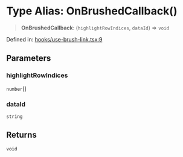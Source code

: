 # Type Alias: OnBrushedCallback()

> **OnBrushedCallback**: (`highlightRowIndices`, `dataId`) => `void`

Defined in: [hooks/use-brush-link.tsx:9](https://github.com/GeoDaCenter/openassistant/blob/a5eebdb32e6bf1b6b4eedf634485568edcefaa57/packages/common/src/hooks/use-brush-link.tsx#L9)

## Parameters

### highlightRowIndices

`number`[]

### dataId

`string`

## Returns

`void`
